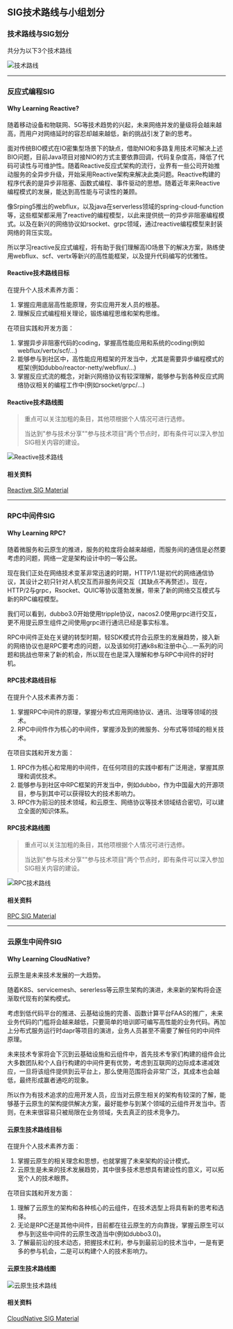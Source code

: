 ## SIG技术路线与小组划分

### 技术路线与SIG划分

共分为以下3个技术路线

![技术路线](./doc/技术路线/SIG划分.PNG)

------

### 反应式编程SIG

#### Why Learning Reactive?

随着移动设备和物联网、5G等技术趋势的兴起，未来网络并发的量级将会越来越高，而用户对网络延时的容忍却越来越低，新的挑战引发了新的思考。

面对传统BIO模式在IO密集型场景下的缺点，借助NIO和多路复用技术可解决上述BIO问题，目前Java项目对接NIO的方式主要依靠回调，代码复杂度高，降低了代码可读性与可维护性。随着Reactive反应式架构的流行，业界有一些公司开始推动服务的全异步升级，开始采用Reactive架构来解决此类问题。Reactive构建的程序代表的是异步非阻塞、函数式编程、事件驱动的思想。随着近年来Reactive编程模式的发展，能达到高性能与可读性的兼顾。

像Srping5推出的webflux，以及java在serverless领域的spring-cloud-function等，这些框架都采用了reactive的编程模型，以此来提供统一的异步非阻塞编程模式。以及在新兴的网络协议如rsocket、grpc领域，通过reactive编程模型来封装网络的背压实现。

所以学习reactive反应式编程，将有助于我们理解高IO场景下的解决方案，熟练使用webflux、scf、vertx等新兴的高性能框架，以及提升代码编写的优雅性。

#### Reactive技术路线目标

在提升个人技术素养方面：

1. 掌握应用底层高性能原理，夯实应用开发人员的根基。
2. 理解反应式编程相关理论，锻炼编程思维和架构思维。

在项目实践和开发方面：

1. 掌握异步非阻塞代码的coding，掌握高性能应用和系统的coding(例如webflux/vertx/scf/...)
2. 能够参与到社区中，高性能应用框架的开发当中，尤其是需要异步编程模式的框架(例如dubbo/reactor-netty/webflux/...)
3. 掌握反应式流的概念，对新兴网络协议有较深理解，能够参与到各种反应式网络协议相关的编程工作中(例如rsocket/grpc/...)

#### Reactive技术路线图

> 重点可以关注加粗的条目，其他项根据个人情况可进行选修。
> 
> 当达到"参与技术分享""参与技术项目"两个节点时，即有条件可以深入参加SIG相关内容的建设。

![Reactive技术路线](./doc/Reactive/Reactive技术路线.png)

#### 相关资料

[Reactive SIG Material](./doc/Reactive/SIG_MATERIAL.md)

------

### RPC中间件SIG

#### Why Learning RPC?

随着微服务和云原生的推进，服务的粒度将会越来越细，而服务间的通信是必然要考虑的问题，网络一定是架构设计中的一等公民。

现在我们正处在网络技术变革非常迅速的时期，HTTP/1.1是初代的网络通信协议，其设计之初只针对人机交互而非服务间交互（其缺点不再赘述）。现在，HTTP/2与grpc，Rsocket、QUIC等协议蓬勃发展，带来了新的网络交互模式与新的RPC编程模型。

我们可以看到，dubbo3.0开始使用tripple协议，nacos2.0使用grpc进行交互，更不用提云原生组件之间使用grpc进行通讯已经是事实标准。

RPC中间件正处在关键的转型时期，轻SDK模式符合云原生的发展趋势，接入新的网络协议也是RPC要考虑的问题，以及该如何打通k8s和注册中心...一系列的问题和挑战也带来了新的机会，所以现在也是深入理解和参与RPC中间件的好时机。

#### RPC技术路线目标

在提升个人技术素养方面：

1. 掌握RPC中间件的原理，掌握分布式应用网络协议、通讯、治理等领域的技术。
2. RPC中间件作为核心的中间件，掌握涉及到的微服务、分布式等领域的相关技术。

在项目实践和开发方面：

1. RPC作为核心和常用的中间件，在任何项目的实践中都有广泛用途，掌握其原理和调优技术。
2. 能够参与到社区中RPC框架的开发当中，例如dubbo，作为中国最大的开源项目，参与到其中可以获得较大的技术影响力。
3. RPC作为前沿的技术领域，和云原生、网络协议等技术领域结合密切，可以建立全面的知识体系。

#### RPC技术路线图

> 重点可以关注加粗的条目，其他项根据个人情况可进行选修。
>
> 当达到"参与技术分享""参与技术项目"两个节点时，即有条件可以深入参加SIG相关内容的建设。

![RPC技术路线](./doc/RPC/RPC技术路线.png)

#### 相关资料

[RPC SIG Material](./doc/RPC/SIG_MATERIAL.md)

------

### 云原生中间件SIG

#### Why Learning CloudNative?

云原生是未来技术发展的一大趋势。

随着K8S、servicemesh、sererless等云原生架构的演进，未来新的架构将会逐渐取代现有的架构模式。

考虑到低代码平台的推进、云基础设施的完善、函数计算平台FAAS的推广，未来业务代码的门槛将会越来越低，只要简单的培训即可编写高性能的业务代码。再加上分布式服务运行时dapr等项目的演进，业务人员甚至不需要了解任何的中间件原理。

未来技术专家将会下沉到云基础设施和云组件中，首先技术专家们构建的组件会比大多数团队和个人自行构建的中间件更有优势，考虑到互联网的边际成本递减效应，一旦将该组件提供到云平台上，那么使用范围将会非常广泛，其成本也会越低，最终形成赢者通吃的现象。

所以作为有技术追求的应用开发人员，应当对云原生相关的架构有较深的了解，能够基于云原生的架构提供解决方案，最好能参与到某个领域的云组件开发当中。否则，在未来很容易只被局限在业务领域，失去真正的技术竞争力。

#### 云原生技术路线目标

在提升个人技术素养方面：

1. 掌握云原生的相关理念和思想，也就掌握了未来架构的设计模式。
2. 云原生是未来的技术发展趋势，其中很多技术思想具有建设性的意义，可以拓宽个人的技术眼界。

在项目实践和开发方面：

1. 理解了云原生的架构和各种核心的云组件，在技术选型上将具有新的思考和选择。
2. 无论是RPC还是其他中间件，目前都在往云原生的方向靠拢，掌握云原生可以参与到这些中间件的云原生改造当中(例如dubbo3.0)。
3. 了解最前沿的技术动态，把握技术红利，参与到最前沿的技术当中，一是有更多的参与机会，二是可以构建个人的技术影响力。

#### 云原生技术路线图

![云原生技术路线](./doc/CloudNative/云原生技术路线.png)

#### 相关资料

[CloudNative SIG Material](./doc/CloudNative/SIG_MATERIAL.md)